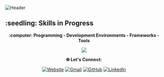 ![Header](https://github.com/user-attachments/assets/7a1f150c-c022-43f2-9d38-5618ad899933)
 
<p align=center>
	<h2><b>:seedling: Skills in Progress</b></h2>
</p>

<p align=center>
	<b>:computer: Programming - Development Environments - Frameworks - Tools</b>
</p>

<p align=center>
	<img src="https://skillicons.dev/icons?i=cpp,vscode,c,arduino,java,idea,matlab,python,bash,git,linux,ros,opencv&theme=light"/>
</p>

<p align=center> 
	<b>🌐 Let's Connect: </b>
</p>

<p align=center>
	<a href=""><img src="https://img.icons8.com/bubbles/50/000000/web.png" alt="Website"/></a>
	<a href="mailto:valentinaarminta@gmail.com"><img src="https://img.icons8.com/bubbles/50/000000/gmail.png" alt="Gmail"/></a>
	<a href="https://github.com/valentechie"><img src="https://img.icons8.com/bubbles/50/000000/github.png" alt="GitHub"/></a>
	<a href="https://es.linkedin.com/in/valentina-arminta"><img src="https://img.icons8.com/bubbles/50/000000/linkedin.png" alt="LinkedIn"/></a>
</p>

<!--

- 🔭 I’m currently working on ...
- 🌱 I’m currently learning ...

- 👯 I’m looking to collaborate on ...
- 🤔 I’m looking for help with ...

- 📫 How to reach me: ...
- ⚡ Fun fact: ...
-->
